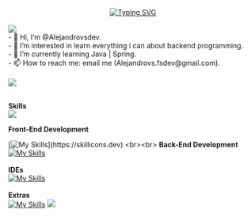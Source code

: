 <div align="center">
<a href="https://git.io/typing-svg"><img src="https://readme-typing-svg.demolab.com?font=Fira+Code&pause=1000&color=BA15F7&random=false&width=435&lines=Software+Developer;From+Argentina+%7C+Sgo+del+Estero;Java+%7C+PHP+%7C+Javascript" alt="Typing SVG" /></a>
</div>
<br>


<img src="https://user-images.githubusercontent.com/73097560/115834477-dbab4500-a447-11eb-908a-139a6edaec5c.gif">
<br>
- 👋 Hi, I’m @Alejandrovsdev.<br>
- 👀 I’m interested in learn everything i can about backend programming.<br>
- 🌱 I’m currently learning Java | Spring.<br>
- 📫 How to reach me: email me (Alejandrovs.fsdev@gmail.com).<br>
<br>
<img src="https://user-images.githubusercontent.com/73097560/115834477-dbab4500-a447-11eb-908a-139a6edaec5c.gif"><br>
<br>

**Skills**<br>
<img src="https://user-images.githubusercontent.com/73097560/115834477-dbab4500-a447-11eb-908a-139a6edaec5c.gif">

**Front-End Development**
<br>

[![My Skills](https://skillicons.dev/icons?i=js,html,css,bootstrap,)](https://skillicons.dev)
<br><br>
**Back-End Development**
<br>
[![My Skills](https://skillicons.dev/icons?i=java,spring,hibernate,postman,nodejs,express,mysql,mongodb)](https://skillicons.dev)
<br><br>
**IDEs**
<br>
[![My Skills](https://skillicons.dev/icons?i=idea,vscode)](https://skillicons.dev)
<br><br>
**Extras**
<br>
[![My Skills](https://skillicons.dev/icons?i=discord,git,github,figma)](https://skillicons.dev)
<img src="https://user-images.githubusercontent.com/73097560/115834477-dbab4500-a447-11eb-908a-139a6edaec5c.gif">
<!---
Alejandrovsdev/Alejandrovsdev is a ✨ special ✨ repository because its `README.md` (this file) appears on your GitHub profile.
You can click the Preview link to take a look at your changes.
--->

